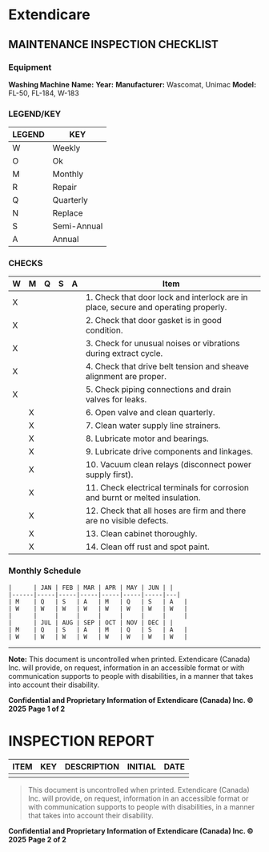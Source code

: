 # Extendicare
## MAINTENANCE INSPECTION CHECKLIST

### Equipment
**Washing Machine**
**Name:**
**Year:**
**Manufacturer:** Wascomat, Unimac
**Model:** FL-50, FL-184, W-183

### LEGEND/KEY
| LEGEND | KEY      |
|--------|----------|
| W      | Weekly   |
| O      | Ok       |
| M      | Monthly  |
| R      | Repair   |
| Q      | Quarterly|
| N      | Replace  |
| S      | Semi-Annual |
| A      | Annual   |

### CHECKS
| W | M | Q | S | A | Item                                                                 |
|---|---|---|---|---|----------------------------------------------------------------------|
| X |   |   |   |   | 1. Check that door lock and interlock are in place, secure and operating properly. |
| X |   |   |   |   | 2. Check that door gasket is in good condition.                     |
| X |   |   |   |   | 3. Check for unusual noises or vibrations during extract cycle.    |
| X |   |   |   |   | 4. Check that drive belt tension and sheave alignment are proper.  |
| X |   |   |   |   | 5. Check piping connections and drain valves for leaks.            |
|   | X |   |   |   | 6. Open valve and clean quarterly.                                   |
|   | X |   |   |   | 7. Clean water supply line strainers.                               |
|     | X |   |   |   | 8. Lubricate motor and bearings.                                     |
|     | X |   |   |   | 9. Lubricate drive components and linkages.                         |
|     | X |   |   |   | 10. Vacuum clean relays (disconnect power supply first).           |
|     | X |   |   |   | 11. Check electrical terminals for corrosion and burnt or melted insulation. |
|     | X |   |   |   | 12. Check that all hoses are firm and there are no visible defects. |
|         | X |   |   |   | 13. Clean cabinet thoroughly.                                        |
|         | X |   |   |   | 14. Clean off rust and spot paint.                                  |

### Monthly Schedule
```
|      | JAN | FEB | MAR | APR | MAY | JUN | |
|------|-----|-----|-----|-----|-----|-----|---|
| M    | Q   | S   | A   | M   | Q   | S   | A   |
| W    | W   | W   | W   | W   | W   | W   | W   |
|      |     |     |     |     |     |     |     |
|      | JUL | AUG | SEP | OCT | NOV | DEC | |
| M    | Q   | S   | A   | M   | Q   | S   | A   |
| W    | W   | W   | W   | W   | W   | W   | W   |
```

----

**Note:** This document is uncontrolled when printed. Extendicare (Canada) Inc. will provide, on request, information in an accessible format or with communication supports to people with disabilities, in a manner that takes into account their disability.

**Confidential and Proprietary Information of Extendicare (Canada) Inc. © 2025**
**Page 1 of 2**

# INSPECTION REPORT

| ITEM | KEY | DESCRIPTION | INITIAL | DATE |
|------|-----|-------------|---------|------|
|      |     |             |         |      |

> This document is uncontrolled when printed. Extendicare (Canada) Inc. will provide, on request, information in an accessible format or with communication supports to people with disabilities, in a manner that takes into account their disability.

**Confidential and Proprietary Information of Extendicare (Canada) Inc. © 2025**
**Page 2 of 2**